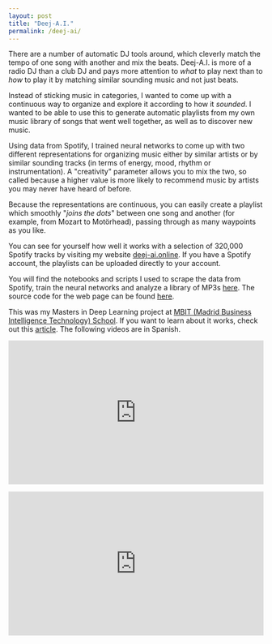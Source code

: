 ```yaml
---
layout: post
title: "Deej-A.I."
permalink: /deej-ai/
---
```

There are a number of automatic DJ tools around, which cleverly match the tempo of one song with another and mix the beats. Deej-A.I. is more of a radio DJ than a club DJ and pays more attention to *what* to play next than to *how* to play it by matching similar sounding music and not just beats.
<!--more-->

Instead of sticking music in categories, I wanted to come up with a continuous way to organize and explore it according to how it *sounded*. I wanted to be able to use this to generate automatic playlists from my own music library of songs that went well together, as well as to discover new music.

Using data from Spotify, I trained neural networks to come up with two different representations for organizing music either by similar artists or by similar sounding tracks (in terms of energy, mood, rhythm or instrumentation). A "creativity" parameter allows you to mix the two, so called because a higher value is more likely to recommend music by artists you may never have heard of before.

Because the representations are continuous, you can easily create a playlist which smoothly "*joins the dots*" between one song and another (for example, from Mozart to Motörhead), passing through as many waypoints as you like.

You can see for yourself how well it works with a selection of 320,000 Spotify tracks by visiting my website [deej-ai.online](https://deej-ai.online). If you have a Spotify account, the playlists can be uploaded directly to your account.

You will find the notebooks and scripts I used to scrape the data from Spotify, train the neural networks and analyze a library of MP3s [here](https://github.com/teticio/Deej-A.I.). The source code for the web page can be found [here](https://github.com/teticio/deej-ai.online).

This was my Masters in Deep Learning project at [MBIT (Madrid Business Intelligence Technology) School](https://www.mbitschool.com/). If you want to learn about it works, check out this [article](https://towardsdatascience.com/create-automatic-playlists-by-using-deep-learning-to-listen-to-the-music-b72836c24ce2). The following videos are in Spanish.

<div style="position:relative;padding-top:56.25%;">
  <iframe src="https://www.youtube.com/embed/dbKmueftw4Y" frameborder="0" allowfullscreen
    style="position:absolute;top:0;left:0;width:100%;height:100%;"></iframe>
</div>

<p></p>

<div style="position:relative;padding-top:56.25%;">
  <iframe src="https://www.youtube.com/embed/D0vtikSqy0o" frameborder="0" allowfullscreen
    style="position:absolute;top:0;left:0;width:100%;height:100%;"></iframe>
</div>
